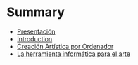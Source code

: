 # Summary

* [Presentación](presentacion.md)
* [Introduction](README.md)
* [Creación Artística por Ordenador](creacion-artistica-por-ordenador.md)
* [La herramienta informática para el arte](la-herramienta-informatica-para-el-arte.md)

